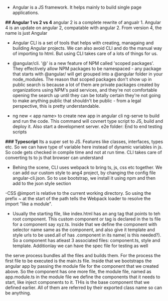 - Angular is a JS framework. It helps mainly to build single page applications.

**## Angular 1 vs 2 vs 4**
 angular 2 is a complete rewrite of angualr 1. Angular 4 is an update on angular 2, compatable with angular 2. From version 4, the name is just Angular
 
 - Angular CLI is a set of tools that helps with creating, managaing and building Angular projects. We can also avoid CLI and do the manual way of importing to html. But using CLI takes care of a lots of things for us.
 
 - @angular/cli. '@'  is a new feature of NPM called 'scoped packages'. They effectively allow NPM packages to be namespaced - any package that starts with @angular/ will get grouped into a @angular folder in your node_modules.
The reason that scoped packages don't show up in public search is because a lot of them are private packages created by organizations using NPM's paid services, and they're not comfortable opening the search up until they can be totally certain they're not going to make anything public that shouldn't be public - from a legal perspective, this is pretty understandable.

- ng new < app name> to create new app in angular cli
ng-serve to build and run the code. This command will covnert type script to JS, build and deploy it. Also start a development server.
e2e folder: End to end testing scripts

**### Typescript**
Its a super set to JS. Features like classes, interfaces, types etc. So we can have type of variable here instead of dynamic variables in js. So code gets checked in compile time and not at run time. CLI takes care of converting ts to js that browser can understand

- Behing the scene, CLI uses webpack to bring ts, js, css etc together. We can add our custom style to ang4 project, by changing the config file angular-cli.json. So to use bootstrap, we install it using npm and then add to the json style section

-CSS @import is relative to the current working directory.
So using the prefix ~ at the start of the path tells the Webpack loader to resolve the import "like a module".

- Usually the starting file, like index.html has an ang tag that points to teh root component. This custom component or tag is declared in the ts file for a component say xyz.ts. Inside that we define the component  with selector name same as the component, and also give it template and style urls to be used.all of has .component in its name( is this needed?). 
So a component has atleast 3 associated files: component.ts, style and template. Additionlay we can have the spec file for testing as well

the serve process bundles all the files and builds them. For the process the first file to be executed is the main.ts file. Inside that we bootstraps the angular app by passing the module file for the component that we created above. So the component has one more file, the module file, named as app.module.ts
in the module file we define the components that it needs to start, like inject components to it. THis is the base component that we defined earlier. All of them are referred by their exported class name so can be anything.




